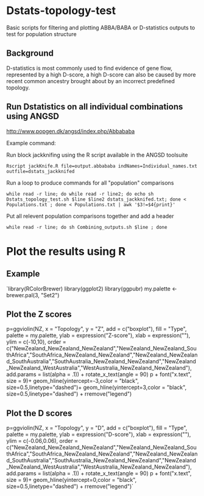 # Dstats-topology-test
Basic scripts for filtering and plotting ABBA/BABA or D-statistics outputs to test for population structure

## Background
D-statistics is most commonly used to find evidence of gene flow, represented by a high D-score, a high D-score can also be caused by more recent common ancestry brought about by an incorrect predefined topology. 

## Run Dstatistics on all individual combinations using ANGSD 
http://www.popgen.dk/angsd/index.php/Abbababa

Example command: 

Run block jackknifing using the R script available in the ANGSD toolsuite

`Rscript jackKnife.R file=output.abbababa indNames=Individual_names.txt outfile=dstats_jackknifed`

Run a loop to produce commands for all "population" comparisons

`while read -r line; do while read -r line2; do echo sh Dstats_topology_test.sh $line $line2 dstats_jackknifed.txt; done < Populations.txt ; done < Populations.txt | awk '$3!=$4{print}'`

Put all relevent population comparisons together and add a header

`while read -r line; do sh Combining_outputs.sh $line ; done`


# Plot the results using R
## Example

`library(RColorBrewer)
library(ggplot2)
library(ggpubr)
my.palette <- brewer.pal(3, "Set2")

## Plot the Z scores
p=ggviolin(NZ,
           x = "Topology",
           y = "Z",
           add = c("boxplot"),
           fill = "Type",
           palette = my.palette,
           ylab = expression("Z-score"),
           xlab = expression(""),
           ylim = c(-10,10),
           order = c("NewZealand_NewZealand_NewZealand","NewZealand_NewZealand_SouthAfrica","SouthAfrica_NewZealand_NewZealand","NewZealand_NewZealand_SouthAustralia","SouthAustralia_NewZealand_NewZealand","NewZealand_NewZealand_WestAustralia","WestAustralia_NewZealand_NewZealand"),
           add.params = list(alpha = .1)) + rotate_x_text(angle = 90)
p + font("x.text", size = 9)+ geom_hline(yintercept=-3,color = "black", size=0.5,linetype="dashed")+ geom_hline(yintercept=3,color = "black", size=0.5,linetype="dashed") + rremove("legend")

## Plot the D scores
p=ggviolin(NZ,
           x = "Topology",
           y = "D",
           add = c("boxplot"),
           fill = "Type",
           palette = my.palette,
           ylab = expression("D-score"),
           xlab = expression(""),
           ylim = c(-0.06,0.06),
           order = c("NewZealand_NewZealand_NewZealand","NewZealand_NewZealand_SouthAfrica","SouthAfrica_NewZealand_NewZealand","NewZealand_NewZealand_SouthAustralia","SouthAustralia_NewZealand_NewZealand","NewZealand_NewZealand_WestAustralia","WestAustralia_NewZealand_NewZealand"),
           add.params = list(alpha = .1)) + rotate_x_text(angle = 90)
p + font("x.text", size = 9)+ geom_hline(yintercept=0,color = "black", size=0.5,linetype="dashed") + rremove("legend")`
